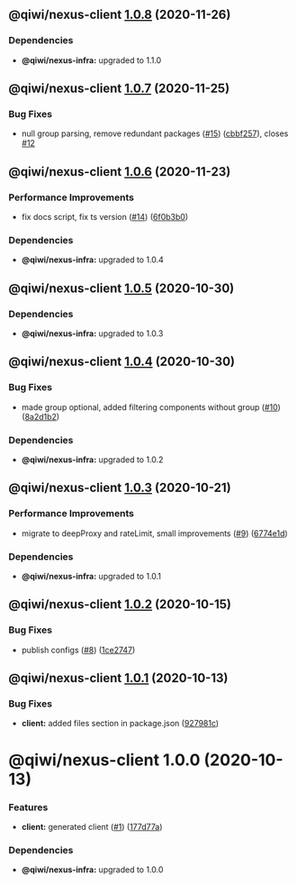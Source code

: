 ## @qiwi/nexus-client [1.0.8](https://github.com/qiwi/nexus/compare/@qiwi/nexus-client@1.0.7...@qiwi/nexus-client@1.0.8) (2020-11-26)





### Dependencies

* **@qiwi/nexus-infra:** upgraded to 1.1.0

## @qiwi/nexus-client [1.0.7](https://github.com/qiwi/nexus/compare/@qiwi/nexus-client@1.0.6...@qiwi/nexus-client@1.0.7) (2020-11-25)


### Bug Fixes

* null group parsing, remove redundant packages ([#15](https://github.com/qiwi/nexus/issues/15)) ([cbbf257](https://github.com/qiwi/nexus/commit/cbbf257aede87ff91457f34ecca87fc8fb1059a3)), closes [#12](https://github.com/qiwi/nexus/issues/12)

## @qiwi/nexus-client [1.0.6](https://github.com/qiwi/nexus/compare/@qiwi/nexus-client@1.0.5...@qiwi/nexus-client@1.0.6) (2020-11-23)


### Performance Improvements

* fix docs script, fix ts version ([#14](https://github.com/qiwi/nexus/issues/14)) ([6f0b3b0](https://github.com/qiwi/nexus/commit/6f0b3b0cdbe543c8a42b428c8f3ae32fb609f3b2))





### Dependencies

* **@qiwi/nexus-infra:** upgraded to 1.0.4

## @qiwi/nexus-client [1.0.5](https://github.com/qiwi/nexus/compare/@qiwi/nexus-client@1.0.4...@qiwi/nexus-client@1.0.5) (2020-10-30)





### Dependencies

* **@qiwi/nexus-infra:** upgraded to 1.0.3

## @qiwi/nexus-client [1.0.4](https://github.com/qiwi/nexus/compare/@qiwi/nexus-client@1.0.3...@qiwi/nexus-client@1.0.4) (2020-10-30)


### Bug Fixes

* made group optional, added filtering components without group ([#10](https://github.com/qiwi/nexus/issues/10)) ([8a2d1b2](https://github.com/qiwi/nexus/commit/8a2d1b2cbc6a7bccf0f678b51e10a9f3fa0fb567))





### Dependencies

* **@qiwi/nexus-infra:** upgraded to 1.0.2

## @qiwi/nexus-client [1.0.3](https://github.com/qiwi/nexus/compare/@qiwi/nexus-client@1.0.2...@qiwi/nexus-client@1.0.3) (2020-10-21)


### Performance Improvements

* migrate to deepProxy and rateLimit, small improvements  ([#9](https://github.com/qiwi/nexus/issues/9)) ([6774e1d](https://github.com/qiwi/nexus/commit/6774e1d244bb77bac7c7892563b70947cf6dc4d2))





### Dependencies

* **@qiwi/nexus-infra:** upgraded to 1.0.1

## @qiwi/nexus-client [1.0.2](https://github.com/qiwi/nexus/compare/@qiwi/nexus-client@1.0.1...@qiwi/nexus-client@1.0.2) (2020-10-15)


### Bug Fixes

* publish configs ([#8](https://github.com/qiwi/nexus/issues/8)) ([1ce2747](https://github.com/qiwi/nexus/commit/1ce2747a51db5cde04a1e0934c6beece040454bb))

## @qiwi/nexus-client [1.0.1](https://github.com/qiwi/nexus/compare/@qiwi/nexus-client@1.0.0...@qiwi/nexus-client@1.0.1) (2020-10-13)


### Bug Fixes

* **client:** added files section in package.json ([927981c](https://github.com/qiwi/nexus/commit/927981cb3dc0450c7895dcc923d97aed985b1d1f))

# @qiwi/nexus-client 1.0.0 (2020-10-13)


### Features

* **client:** generated client ([#1](https://github.com/qiwi/nexus/issues/1)) ([177d77a](https://github.com/qiwi/nexus/commit/177d77ab11385ee574d11915756ecebc7884a762))





### Dependencies

* **@qiwi/nexus-infra:** upgraded to 1.0.0
